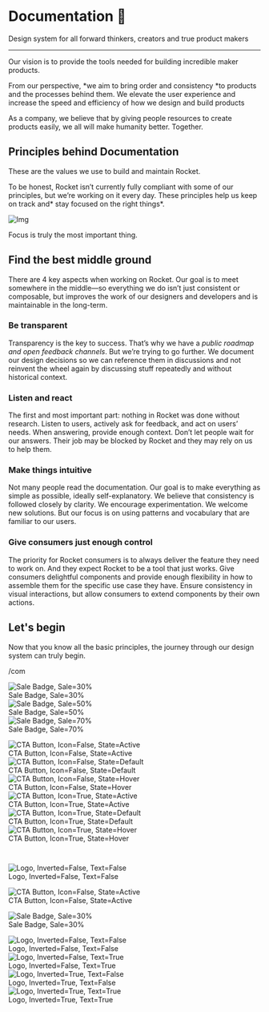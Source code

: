 
# Documentation 🚀

Design system for all forward thinkers, creators and true product makers

---

Our vision is to provide the tools needed for building incredible maker products.

From our perspective, *we aim to bring order and consistency *to products and the processes behind them. We elevate the user experience and increase the speed and efficiency of how we design and build products

As a company, we believe that by giving people resources to create products easily, we all will make humanity better. Together.

## Principles behind Documentation

These are the values we use to build and maintain Rocket.

To be honest, Rocket isn’t currently fully compliant with some of our principles, but we’re working on it every day. These principles help us keep on track and* stay focused on the right things*.

![Img](https://studio-assets.supernova.io/design-systems/14533/9289758a-6300-472a-bbc6-a57098081abf.jpeg)

Focus is truly the most important thing.

## Find the best middle ground

There are 4 key aspects when working on Rocket. Our goal is to meet somewhere in the middle—so everything we do isn’t just consistent or composable, but improves the work of our designers and developers and is maintainable in the long-term.

### Be transparent

Transparency is the key to success. That’s why we have a *public roadmap and open feedback channels*. But we’re trying to go further. We document our design decisions so we can reference them in discussions and not reinvent the wheel again by discussing stuff repeatedly and without historical context.

### Listen and react

The first and most important part: nothing in Rocket was done without research. Listen to users, actively ask for feedback, and act on users’ needs. When answering, provide enough context. Don’t let people wait for our answers. Their job may be blocked by Rocket and they may rely on us to help them.

### Make things intuitive

Not many people read the documentation. Our goal is to make everything as simple as possible, ideally self-explanatory. We believe that consistency is followed closely by clarity. We encourage experimentation. We welcome new solutions. But our focus is on using patterns and vocabulary that are familiar to our users.

### Give consumers just enough control

The priority for Rocket consumers is to always deliver the feature they need to work on. And they expect Rocket to be a tool that just works. Give consumers delightful components and provide enough flexibility in how to assemble them for the specific use case they have. Ensure consistency in visual interactions, but allow consumers to extend components by their own actions.

## Let's begin

Now that you know all the basic principles, the journey through our design system can truly begin.

/com

  
![Sale Badge, Sale=30%](https://studio-assets.supernova.io/design-systems/14533/3f1daf8a-cf92-4c24-b4cf-8a6e2d9327df.png)  
Sale Badge, Sale=30%  
![Sale Badge, Sale=50%](https://studio-assets.supernova.io/design-systems/14533/8b97b2d6-3f67-40fb-8631-c4161f8b5683.png)  
Sale Badge, Sale=50%  
![Sale Badge, Sale=70%](https://studio-assets.supernova.io/design-systems/14533/d9e9973b-c8a8-482c-b7eb-6ec3c782292b.png)  
Sale Badge, Sale=70%  


  
![CTA Button, Icon=False, State=Active](https://studio-assets.supernova.io/design-systems/14533/5ea575ff-8e78-4849-bd8c-128c7cc9c4bc.png)  
CTA Button, Icon=False, State=Active  
![CTA Button, Icon=False, State=Default](https://studio-assets.supernova.io/design-systems/14533/06cb44dc-08a1-4141-a4a1-55be14d1a694.png)  
CTA Button, Icon=False, State=Default  
![CTA Button, Icon=False, State=Hover](https://studio-assets.supernova.io/design-systems/14533/fd0c0344-e737-4628-bc05-260560b43553.png)  
CTA Button, Icon=False, State=Hover  
![CTA Button, Icon=True, State=Active](https://studio-assets.supernova.io/design-systems/14533/3ab1a4ea-9a9b-4ac4-a66d-2237f7845867.png)  
CTA Button, Icon=True, State=Active  
![CTA Button, Icon=True, State=Default](https://studio-assets.supernova.io/design-systems/14533/ed0d97c3-d759-454e-9779-1b9ea92ee7ce.png)  
CTA Button, Icon=True, State=Default  
![CTA Button, Icon=True, State=Hover](https://studio-assets.supernova.io/design-systems/14533/28e9bfd9-7092-4db0-9713-7956ba7f7d46.png)  
CTA Button, Icon=True, State=Hover  


```javascript  
  
```

  
![Logo, Inverted=False, Text=False](https://studio-assets.supernova.io/design-systems/14533/e0250c9d-a8db-42cd-bf66-bbc399b8092c.png)  
Logo, Inverted=False, Text=False  


  
  


  
![CTA Button, Icon=False, State=Active](https://studio-assets.supernova.io/design-systems/14533/5ea575ff-8e78-4849-bd8c-128c7cc9c4bc.png)  
CTA Button, Icon=False, State=Active  


  
![Sale Badge, Sale=30%](https://studio-assets.supernova.io/design-systems/14533/3f1daf8a-cf92-4c24-b4cf-8a6e2d9327df.png)  
Sale Badge, Sale=30%  


  
![Logo, Inverted=False, Text=False](https://studio-assets.supernova.io/design-systems/14533/e0250c9d-a8db-42cd-bf66-bbc399b8092c.png)  
Logo, Inverted=False, Text=False  
![Logo, Inverted=False, Text=True](https://studio-assets.supernova.io/design-systems/14533/7a0c7bfe-a0c9-4702-ad0a-f1bdb41a3512.png)  
Logo, Inverted=False, Text=True  
![Logo, Inverted=True, Text=False](https://studio-assets.supernova.io/design-systems/14533/3ccb19f7-92eb-4bf7-87f3-1a8edc43881e.png)  
Logo, Inverted=True, Text=False  
![Logo, Inverted=True, Text=True](https://studio-assets.supernova.io/design-systems/14533/51f994b6-9bab-465a-ba91-b4884d5f53c2.png)  
Logo, Inverted=True, Text=True  
